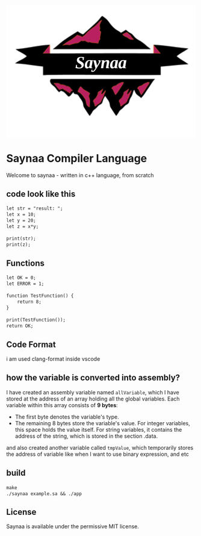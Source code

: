 <p align="center"> <img src="docs/assets/icon.png" alt="Saynaa-Language" title="Saynaa Programming Language" align="center"> </p>

# Saynaa Compiler Language

Welcome to saynaa - written in c++ language, from scratch

## code look like this

```
let str = "result: ";
let x = 10;
let y = 20;
let z = x*y;

print(str);
print(z);
```

## Functions

```
let OK = 0;
let ERROR = 1;

function TestFunction() {
    return 8;
}

print(TestFunction());
return OK;

```

## Code Format

i am used clang-format inside vscode

## how the variable is converted into assembly?

I have created an assembly variable named `allVariable`, which I have stored at the address of an array holding all the global variables. Each variable within this array consists of **9 bytes**:

- The first byte denotes the variable's type.
- The remaining 8 bytes store the variable's value. For integer variables, this space holds the value itself. For string variables, it contains the address of the string, which is stored in the section .data.

and also created another variable called `tmpValue`, which temporarily stores the address of variable
like when I want to use binary expression, and etc

## build

```
make
./saynaa example.sa && ./app
```

## License

Saynaa is available under the permissive MIT license.
